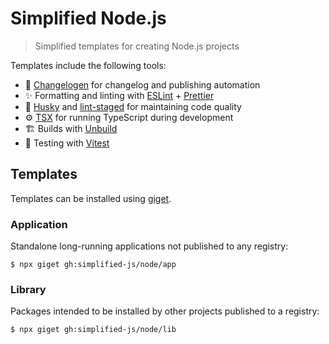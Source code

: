 # Simplified Node.js

> Simplified templates for creating Node.js projects

Templates include the following tools:

- 📝 [Changelogen](https://github.com/unjs/changelogen) for changelog and publishing automation
- ✨ Formatting and linting with [ESLint](https://eslint.org/) + [Prettier](https://prettier.io/)
- 🐶 [Husky](https://typicode.github.io/husky/) and [lint-staged](https://github.com/lint-staged/lint-staged) for maintaining code quality
- ⚙️ [TSX](https://tsx.is/) for running TypeScript during development
- 🏗️ Builds with [Unbuild](https://github.com/unjs/unbuild)
- 🧪 Testing with [Vitest](https://vitest.dev/)

## Templates

Templates can be installed using [giget](https://github.com/unjs/giget).

### Application

Standalone long-running applications not published to any registry:

```console
$ npx giget gh:simplified-js/node/app
```

### Library

Packages intended to be installed by other projects published to a registry:

```console
$ npx giget gh:simplified-js/node/lib
```
